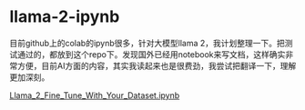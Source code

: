 # llama-2-ipynb

目前github上的colab的ipynb很多，针对大模型llama 2，我计划整理一下。把测试通过的，都放到这个repo下。发现国外已经用notebook来写文档，这样确实非常方便，目前AI方面的内容，其实我读起来也是很费劲，我尝试把翻译一下，理解更加深刻。



[Llama_2_Fine_Tune_With_Your_Dataset.ipynb](https://github.com/amitsangani/Llama-2)


